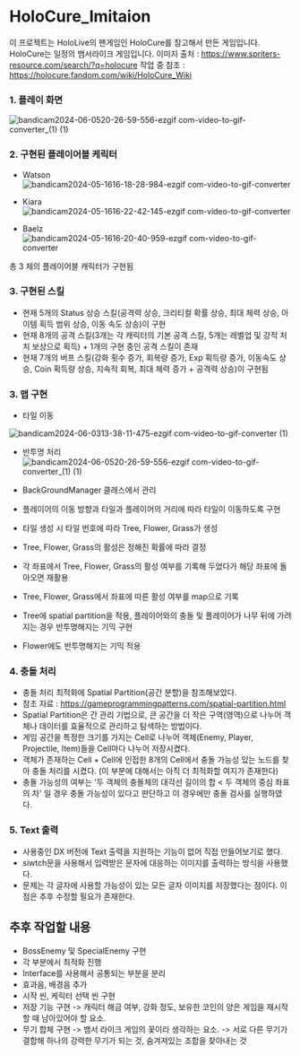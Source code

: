 # HoloCure_Imitaion

이 프로젝트는 HoloLive의 팬게임인 HoloCure를 참고해서 만든 게임입니다.
HoloCure는 일정의 뱀서라이크 게임입니다.
이미지 출처 : https://www.spriters-resource.com/search/?q=holocure
작업 중 참조 : https://holocure.fandom.com/wiki/HoloCure_Wiki

### 1. 플레이 화면
![bandicam2024-06-0520-26-59-556-ezgif com-video-to-gif-converter_(1) (1)](https://github.com/user-attachments/assets/1f8402db-ddc5-476c-a870-31552405b0b7)


### 2. 구현된 플레이어블 케릭터
- Watson
  ![bandicam2024-05-1616-18-28-984-ezgif com-video-to-gif-converter](https://github.com/user-attachments/assets/5133edda-cc02-464b-9a84-4ba8672c6108)

- Kiara
![bandicam2024-05-1616-22-42-145-ezgif com-video-to-gif-converter](https://github.com/user-attachments/assets/05786ab3-7ccc-4900-9e4a-7067d6449eb6)

- Baelz
![bandicam2024-05-1616-20-40-959-ezgif com-video-to-gif-converter](https://github.com/user-attachments/assets/65f13093-c179-462d-b4ef-ba374f84c36b)


총 3 체의 플레이어블 캐릭터가 구현됨

### 3. 구현된 스킬
- 현재 5개의 Status 상승 스킬(공격력 상승, 크리티컬 확률 상승, 최대 체력 상승, 아이템 획득 범위 상승, 이동 속도 상승)이 구현
- 현재 8개의 공격 스킬(3개는 각 캐릭터의 기본 공격 스킬, 5개는 레벨업 및 강적 처치 보상으로 획득) + 1개의 구현 중인 공격 스킬이 존재
- 현재 7개의 버프 스킬(강화 횟수 증가, 회복량 증가, Exp 획득량 증가, 이동속도 상승, Coin 획득량 상승, 지속적 회복, 최대 체력 증가 + 공격력 상승)이 구현됨

### 3. 맵 구현

- 타일 이동

![bandicam2024-06-0313-38-11-475-ezgif com-video-to-gif-converter (1)](https://github.com/user-attachments/assets/aa2ace44-9991-4102-a1c6-28fee235a864)

- 반투명 처리
![bandicam2024-06-0520-26-59-556-ezgif com-video-to-gif-converter_(1) (1)](https://github.com/user-attachments/assets/bf04cf80-d330-4e5b-9c91-1bf32ba50ef4)

- BackGroundManager 클래스에서 관리
- 플레이어의 이동 방향과 타일과 플레이어의 거리에 따라 타일이 이동하도록 구현
- 타일 생성 시 타일 번호에 따라 Tree, Flower, Grass가 생성
- Tree, Flower, Grass의 활성은 정해진 확률에 따라 결정
-  각 좌표에서 Tree, Flower, Grass의 활성 여부를 기록해 두었다가 해당 좌표에 돌아오면 재활용
- Tree, Flower, Grass에서 좌표에 따른 활성 여부를 map으로 기록
- Tree에 spatial partition을 적용, 플레이어와의 충돌 및 플레이어가 나무 뒤에 가려지는 경우 반투명해지는 기믹 구현
- Flower에도 반투명해지는 기믹 적용

### 4. 충돌 처리
- 충돌 처리 최적화에 Spatial Partition(공간 분할)을 참조해보았다.
- 참조 자료 : https://gameprogrammingpatterns.com/spatial-partition.html
- Spatial Partition은 간 관리 기법으로, 큰 공간을 더 작은 구역(영역)으로 나누어 객체나 데이터를 효율적으로 관리하고 탐색하는 방법이다.
- 게임 공간을 특정한 크기를 가지는 Cell로 나누어 객체(Enemy, Player, Projectile, Item)들을 Cell마다 나누어 저장시켰다.
- 객체가 존재하는 Cell + Cell에 인접한 8개의 Cell에서 충돌 가능성 있는 노드를 찾아 충돌 처리를 시켰다. (이 부분에 대해서는 아직 더 최적화할 여지가 존재한다)
- 충돌 가능성의 여부는 '두 객체의 충돌체의 대각선 길이의 합 < 두 객체의 중심 좌표의 차' 일 경우 충돌 가능성이 있다고 판단하고 이 경우에만 충돌 검사를 실행하였다.

### 5. Text 출력
- 사용중인 DX 버전에 Text 출력을 지원하는 기능이 없어 직접 만들어보기로 했다.
- siwtch문을 사용해서 입력받은 문자에 대응하는 이미지를 출력하는 방식을 사용했다.
- 문제는 각 글자에 사용할 가능성이 있는 모든 글자 이미지를 저장했다는 점이다. 이 점은 추후 수정할 필요가 존재한다.

## 추후 작업할 내용
- BossEnemy 및 SpecialEnemy 구현
- 각 부분에서 최적화 진행
- Interface를 사용해서 공통되는 부분을 분리
- 효과음, 배경음 추가
- 시작 씬, 케릭터 선택 씬 구현
- 저장 기능 구현 
-> 캐릭터 해금 여부, 강화 정도, 보유한 코인의 양은 게임을 재시작할 때 남아있어야 할 요소.
- 무기 합체 구현 
-> 뱀서 라이크 게임의 꽃이라 생각하는 요소.
-> 서로 다른 무기가 결합해 하나의 강력한 무기가 되는 것, 숨겨져있는 조합을 찾아내는 것
